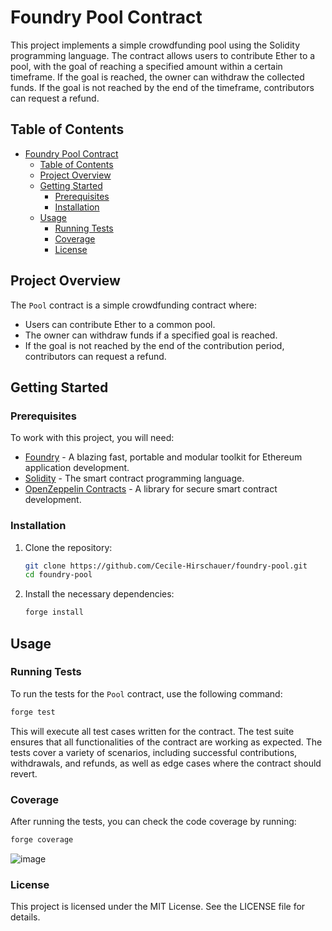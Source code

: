 # Foundry Pool Contract

This project implements a simple crowdfunding pool using the Solidity programming language. The contract allows users to contribute Ether to a pool, with the goal of reaching a specified amount within a certain timeframe. If the goal is reached, the owner can withdraw the collected funds. If the goal is not reached by the end of the timeframe, contributors can request a refund.

## Table of Contents

- [Foundry Pool Contract](#foundry-pool-contract)
  - [Table of Contents](#table-of-contents)
  - [Project Overview](#project-overview)
  - [Getting Started](#getting-started)
    - [Prerequisites](#prerequisites)
    - [Installation](#installation)
  - [Usage](#usage)
    - [Running Tests](#running-tests)
    - [Coverage](#coverage)
    - [License](#license)

## Project Overview

The `Pool` contract is a simple crowdfunding contract where:

- Users can contribute Ether to a common pool.
- The owner can withdraw funds if a specified goal is reached.
- If the goal is not reached by the end of the contribution period, contributors can request a refund.

## Getting Started

### Prerequisites

To work with this project, you will need:

- [Foundry](https://getfoundry.sh/) - A blazing fast, portable and modular toolkit for Ethereum application development.
- [Solidity](https://docs.soliditylang.org/) - The smart contract programming language.
- [OpenZeppelin Contracts](https://openzeppelin.com/contracts/) - A library for secure smart contract development.

### Installation

1. Clone the repository:

    ```bash
    git clone https://github.com/Cecile-Hirschauer/foundry-pool.git
    cd foundry-pool
    ``` 

2. Install the necessary dependencies:

    ```bash
    forge install
    ```

## Usage

### Running Tests

To run the tests for the `Pool` contract, use the following command:

```bash
forge test
```

This will execute all test cases written for the contract. The test suite ensures that all functionalities of the contract are working as expected. The tests cover a variety of scenarios, including successful contributions, withdrawals, and refunds, as well as edge cases where the contract should revert.

### Coverage

After running the tests, you can check the code coverage by running:

```bash
forge coverage
```
![image](https://github.com/user-attachments/assets/7aac381e-644b-4b96-b760-e3ee646d0364)



### License

This project is licensed under the MIT License. See the LICENSE file for details.
